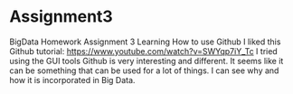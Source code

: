 # Assignment3
BigData Homework Assignment 3
Learning How to use Github
I liked this Github tutorial: https://www.youtube.com/watch?v=SWYqp7iY_Tc
I tried using the GUI tools
Github is very interesting and different.  It seems like it can be something that can be used for a lot of things.
I can see why and how it is incorporated in Big Data.  
